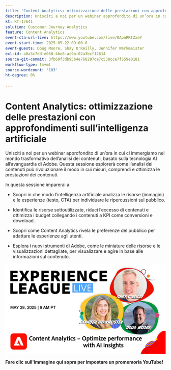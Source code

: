```yaml
---
title: 'Content Analytics: ottimizzazione delle prestazioni con approfondimenti sull’intelligenza artificiale'
description: Unisciti a noi per un webinar approfondito di un’ora in cui ci immergiamo nel mondo trasformativo dell’analisi dei contenuti, basato sulla tecnologia AI all’avanguardia di Adobe. Questa sessione esplorerà come l’analisi dei contenuti può rivoluzionare il modo in cui misuri, comprendi e ottimizza le prestazioni dei contenuti.
kt: KT-17641
solution: Customer Journey Analytics
feature: Content Analytics
event-cta-url-live: https://www.youtube.com/live/0ApnRRtZxeY
event-start-time: 2025-05-22 09:00-8
event-guests: Doug Moore, Shay O'Reilly, Jennifer Werkmeister
exl-id: a0a3c7dd-e060-4be8-ac9a-02a3bcf12614
source-git-commit: 3fb60f3db95b4e760287da7c538cce7f559e0181
workflow-type: tm+mt
source-wordcount: '183'
ht-degree: 0%

---
```


# Content Analytics: ottimizzazione delle prestazioni con approfondimenti sull’intelligenza artificiale

Unisciti a noi per un webinar approfondito di un’ora in cui ci immergiamo nel mondo trasformativo dell’analisi dei contenuti, basato sulla tecnologia AI all’avanguardia di Adobe. Questa sessione esplorerà come l’analisi dei contenuti può rivoluzionare il modo in cui misuri, comprendi e ottimizza le prestazioni dei contenuti.

In questa sessione imparerai a:
* Scopri in che modo l’intelligenza artificiale analizza le risorse (immagini) e le esperienze (testo, CTA) per individuare le ripercussioni sul pubblico.

* Identifica le risorse sottoutilizzate, riduci l’eccesso di contenuti e ottimizza i budget collegando i contenuti a KPI come conversioni e download.

* Scopri come Content Analytics rivela le preferenze del pubblico per adattare le esperienze agli utenti.

* Esplora i nuovi strumenti di Adobe, come le miniature delle risorse e le visualizzazioni dettagliate, per visualizzare e agire in base alle informazioni sul contenuto.

[![ExL LIVE 22 maggio 2025](assets/ExL-LIVE-May-28-2025-WebBanner.jpg)](https://www.youtube.com/live/FSlE6HeCWyQ)

**Fare clic sull&#39;immagine qui sopra per impostare un promemoria YouTube!**

